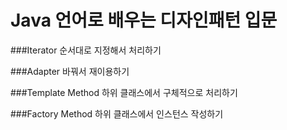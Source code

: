 # Java 언어로 배우는 디자인패턴 입문

###Iterator
    순서대로 지정해서 처리하기

###Adapter
    바꿔서 재이용하기

###Template Method
    하위 클래스에서 구체적으로 처리하기

###Factory Method
    하위 클래스에서 인스턴스 작성하기
